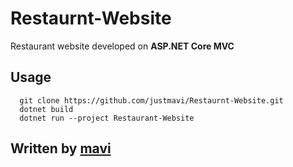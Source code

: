 # Restaurnt-Website

Restaurant website developed on **ASP.NET Core MVC**

## Usage

```
  git clone https://github.com/justmavi/Restaurnt-Website.git
  dotnet build
  dotnet run --project Restaurant-Website
```

## Written by [**mavi**](https://github.com/justmavi)
